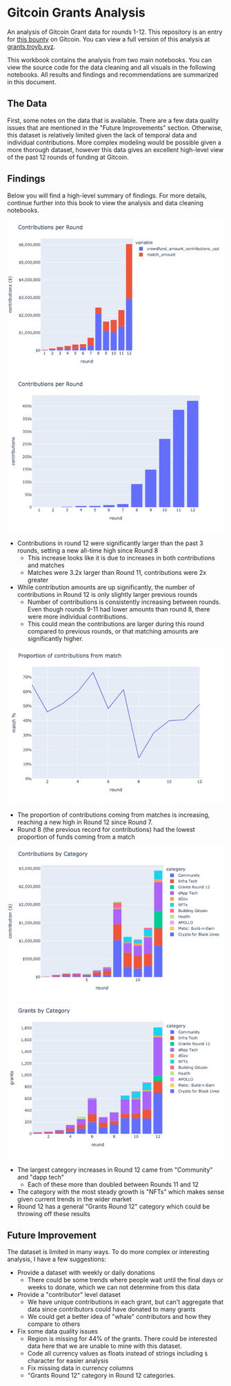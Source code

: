 # Gitcoin Grants Analysis

An analysis of Gitcoin Grant data for rounds 1-12. This repository is an entry for [this bounty](https://github.com/gitcoinco/skunkworks/issues/252#issue-1084213288) on Gitcoin. You can view a full version of this analysis at [grants.troyb.xyz](https://grants.troyb.xyz/title.html).

This workbook contains the analysis from two main notebooks. You can view the source code for the data cleaning and all visuals in the following notebooks. All results and findings and recommendations are summarized in this document.

## The Data
First, some notes on the data that is available. There are a few data quality issues that are mentioned in the "Future Improvements" section. Otherwise, this dataset is relatively limited given the lack of temporal data and individual contributions. More complex modeling would be possible given a more thorough dataset, however this data gives an excellent high-level view of the past 12 rounds of funding at Gitcoin.

## Findings

Below you will find a high-level summary of findings. For more details, continue further into this book to view the analysis and data cleaning notebooks.

![](./images/contrib_per_round_match.jpeg?raw=true)
![](./images/contributions_per_round.jpeg?raw=true)

* Contributions in round 12 were significantly larger than the past 3 rounds, setting a new all-time high since Round 8
  * This increase looks like it is due to increases in both contributions and matches
  * Matches were 3.2x larger than Round 11, contributions were 2x greater
* While contribution amounts are up significantly, the number of contributions in Round 12 is only slightly larger previous rounds
  * Number of contributions is consistently increasing between rounds. Even though rounds 9-11 had lower amounts than round 8, there were more individual contributions.
  * This could mean the contributions are larger during this round compared to previous rounds, or that matching amounts are significantly higher.

![](./images/proportion_from_match.jpeg?raw=true)

* The proportion of contributions coming from matches is increasing, reaching a new high in Round 12 since Round 7.
* Round 8 (the previous record for contributions) had the lowest proportion of funds coming from a match


![](./images/contrib_per_category.jpeg?raw=true)
![](./images/grants_per_category.jpeg?raw=true)

* The largest category increases in Round 12 came from "Community" and "dapp tech"
  * Each of these more than doubled between Rounds 11 and 12
* The category with the most steady growth is "NFTs" which makes sense given current trends in the wider market
* Round 12 has a general "Grants Round 12" category which could be throwing off these results

## Future Improvement

The dataset is limited in many ways. To do more complex or interesting analysis, I have a few suggestions:
* Provide a dataset with weekly or daily donations
  * There could be some trends where people wait until the final days or weeks to donate, which we can not determine from this data
* Provide a "contributor" level dataset
  * We have unique contributions in each grant, but can't aggregate that data since contributors could have donated to many grants
  * We could get a better idea of "whale" contributors and how they compare to others
* Fix some data quality issues
  * Region is missing for 44% of the grants. There could be interested data here that we are unable to mine with this dataset.
  * Code all currency values as floats instead of strings including `$` character for easier analysis
  * Fix missing data in currency columns
  * "Grants Round 12" category in Round 12 categories.
